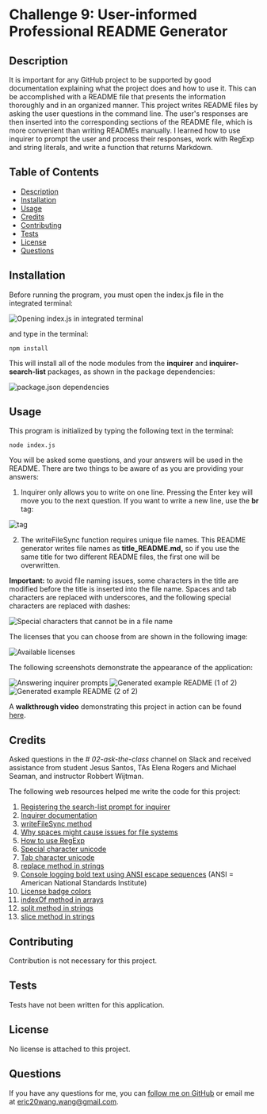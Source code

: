 # Challenge 9: User-informed Professional README Generator

## Description

It is important for any GitHub project to be supported by good documentation explaining what the project does and how to use it. This can be accomplished with a README file that presents the information thoroughly and in an organized manner. This project writes README files by asking the user questions in the command line. The user's responses are then inserted into the corresponding sections of the README file, which is more convenient than writing READMEs manually. I learned how to use inquirer to prompt the user and process their responses, work with RegExp and string literals, and write a function that returns Markdown.

## Table of Contents

- [Description](#description)
- [Installation](#installation)
- [Usage](#usage)
- [Credits](#credits)
- [Contributing](#contributing)
- [Tests](#tests)
- [License](#license)
- [Questions](#questions)

## Installation

Before running the program, you must open the index.js file in the integrated terminal:

![Opening index.js in integrated terminal](assets/images/Open_in_integrated_terminal.png)

and type in the terminal:

    npm install

This will install all of the node modules from the **inquirer** and **inquirer-search-list** packages, as shown in the package dependencies:

![package.json dependencies](assets/images/Package_JSON_dependencies.png)

## Usage

This program is initialized by typing the following text in the terminal:

    node index.js

You will be asked some questions, and your answers will be used in the README. There are two things to be aware of as you are providing your answers:

1. Inquirer only allows you to write on one line. Pressing the Enter key will move you to the next question. If you want to write a new line, use the **br** tag:

![<br> tag](assets/images/br_tag.png)

2. The writeFileSync function requires unique file names. This README generator writes file names as **title_README.md,** so if you use the same title for two different README files, the first one will be overwritten.

**Important:** to avoid file naming issues, some characters in the title are modified before the title is inserted into the file name. Spaces and tab characters are replaced with underscores, and the following special characters are replaced with dashes:

![Special characters that cannot be in a file name](assets/images/File_name_forbidden_characters.png)

The licenses that you can choose from are shown in the following image:

![Available licenses](assets/images/New_repository_license_options.png)

The following screenshots demonstrate the appearance of the application:

![Answering inquirer prompts](assets/images/Answering_inquirer_prompts.png)
![Generated example README (1 of 2)](assets/images/Generated_README_top.png)
![Generated example README (2 of 2)](assets/images/Generated_README_bottom.png)

A **walkthrough video** demonstrating this project in action can be found [here](https://www.youtube.com/watch?v=K2HNEFVI21M).

## Credits

Asked questions in the *# 02-ask-the-class* channel on Slack and received assistance from student Jesus Santos, TAs Elena Rogers and Michael Seaman, and instructor Robbert Wijtman.

The following web resources helped me write the code for this project:
1. [Registering the search-list prompt for inquirer](https://www.npmjs.com/package/inquirer-search-list?activeTab=readme)
2. [Inquirer documentation](https://www.npmjs.com/package/inquirer)
3. [writeFileSync method](https://www.geeksforgeeks.org/node-js-fs-writefilesync-method/)
4. [Why spaces might cause issues for file systems](https://superuser.com/questions/29111/what-technical-reasons-exist-for-not-using-space-characters-in-file-names)
5. [How to use RegExp](https://developer.mozilla.org/en-US/docs/Web/JavaScript/Guide/Regular_expressions)
6. [Special character unicode](https://owasp.org/www-community/password-special-characters)
7. [Tab character unicode](https://stackoverflow.com/questions/9660987/how-to-get-a-tab-character)
8. [replace method in strings](https://www.w3schools.com/jsref/jsref_replace.asp)
9. [Console logging bold text using ANSI escape sequences](https://developer.chrome.com/docs/devtools/console/format-style/#style-ansi)
(ANSI = American National Standards Institute)
10. [License badge colors](https://gist.github.com/lukas-h/2a5d00690736b4c3a7ba)
11. [indexOf method in arrays](https://developer.mozilla.org/en-US/docs/Web/JavaScript/Reference/Global_Objects/Array/indexOf)
12. [split method in strings](https://www.w3schools.com/jsref/jsref_split.asp)
13. [slice method in strings](https://developer.mozilla.org/en-US/docs/Web/JavaScript/Reference/Global_Objects/Array/slice)

## Contributing
Contribution is not necessary for this project.

## Tests
Tests have not been written for this application.

## License
No license is attached to this project.

## Questions
If you have any questions for me, you can [follow me on GitHub](https://github.com/GimmeKitties711) or email me at eric20wang.wang@gmail.com.
